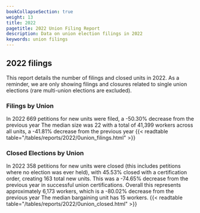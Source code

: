 ```yaml
---
bookCollapseSection: true
weight: 13
title: 2022
pagetitle: 2022 Union Filing Report
description: Data on union election filings in 2022
keywords: union filings
---
```


## 2022 filings

This report details the number of filings and closed units in 2022. As a reminder, we are only showing filings and closures related to single union elections (rare multi-union elections are excluded).

### Filings by Union
In 2022 669 petitions for new units were filed, a -50.30% decrease from the previous year The median size was 22 with a total of 41,399 workers across all units, a -41.81% decrease from the previous year
{{< readtable table="/tables/reports/2022/0union_filings.html" >}}

### Closed Elections by Union
In 2022 358 petitions for new units were closed (this includes petitions where no election was ever held), with 45.53% closed with a certification order, creating 163 total new units. This was a -74.65% decrease from the previous year in successful union certifications. Overall this represents approximately 6,173 workers, which is a -80.02% decrease from the previous year The median bargaining unit has 15 workers.
{{< readtable table="/tables/reports/2022/0union_closed.html" >}}
